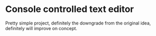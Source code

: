# Console controlled text editor

Pretty simple project, definitely the downgrade from the original idea, definitely will improve on concept.